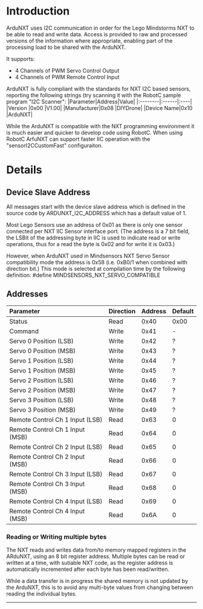 # Introduction #
ArduNXT uses I2C communication in order for the Lego Mindstorms NXT to be able to read and write data.  Access is provided to raw and processed versions of the information where appropriate, enabling part of the processing load to be shared with the ArduNXT.

It supports:
  * 4 Channels of PWM Servo Control Output
  * 4 Channels of PWM Remote Control Input

ArduNXT is fully compliant with the standards for NXT I2C based sensors, reporting the following strings (try scanning it with the RobotC sample program "I2C Scanner":
|Parameter|Address|Value|
|:--------|:------|:----|
|Version  |0x00   |V1.00|
|Manufacturer|0x08   |DIYDrone|
|Device Name|0x10   |ArduNXT|

While the ArduNXT is compatible with the NXT programming environment it is much easier and quicker to develop code using RobotC.  When using RobotC ArfuNXT can support faster IIC operation with the "sensorI2CCustomFast" configuraiton.

# Details #

## Device Slave Address ##
All messages start with the device slave address which is defined in the source code by ARDUNXT\_I2C\_ADDRESS which has a default value of 1.

Most Lego Sensors use an address of 0x01 as there is only one sensor connected per NXT IIC Sensor interface port. (The address is a 7 bit field, the LSBit of the addressing byte in IIC is used to indicate read or write operations, thus for a read the byte is 0x02 and for write it is 0x03.)

However, when ArduNXT used in Mindsensors NXT Servo Sensor compatibility mode the address is 0x58 (i.e. 0xB0/1 when combined with direction bit.) This mode is selected at compilation time by the following definition:
#define MINDSENSORS\_NXT\_SERVO\_COMPATIBLE

## Addresses ##
|Parameter|Direction|Address|Default|
|:--------|:--------|:------|:------|
|Status   |Read     |0x40   |0x00   |
|Command  |Write    |0x41   |-      |
|Servo 0 Position (LSB)|Write    |0x42   |?      |
|Servo 0 Position (MSB)|Write    |0x43   |?      |
|Servo 1 Position (LSB)|Write    |0x44   |?      |
|Servo 1 Position (MSB)|Write    |0x45   |?      |
|Servo 2 Position (LSB)|Write    |0x46   |?      |
|Servo 2 Position (MSB)|Write    |0x47   |?      |
|Servo 3 Position (LSB)|Write    |0x48   |?      |
|Servo 3 Position (MSB)|Write    |0x49   |?      |
|Remote Control Ch 1 Input (LSB)|Read     |0x63   |0      |
|Remote Control Ch 1 Input (MSB)|Read     |0x64   |0      |
|Remote Control Ch 2 Input (LSB)|Read     |0x65   |0      |
|Remote Control Ch 2 Input (MSB)|Read     |0x66   |0      |
|Remote Control Ch 3 Input (LSB)|Read     |0x67   |0      |
|Remote Control Ch 3 Input (MSB)|Read     |0x68   |0      |
|Remote Control Ch 4 Input (LSB)|Read     |0x69   |0      |
|Remote Control Ch 4 Input (MSB)|Read     |0x6A   |0      |

### Reading or Writing multiple bytes ###
The NXT reads and writes data from/to memory mapped registers in the ARduNXT, using an 8 bit register address. Multiple bytes can be read or written at a time, with sutiable NXT code, as the register address is automatically incremented after each byte has been read/written.

While a data transfer is in progress the shared memory is not updated by the ArduNXT, this is to avoid any multi-byte values from changing between reading the individual bytes.


---
